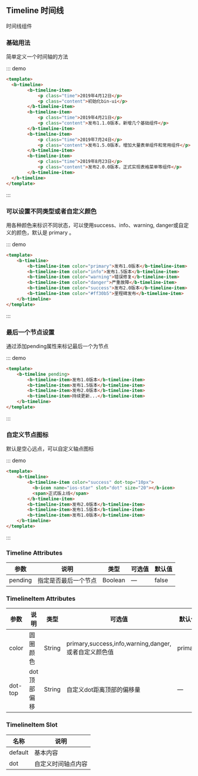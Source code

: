 ## Timeline 时间线

时间线组件

### 基础用法

简单定义一个时间轴的方法

::: demo
```html
<template>
  <b-timeline>
        <b-timeline-item>
            <p class="time">2019年4月12日</p>
            <p class="content">初始化bin-ui</p>
        </b-timeline-item>
        <b-timeline-item>
            <p class="time">2019年4月21日</p>
            <p class="content">发布1.1.0版本，新增几个基础组件</p>
        </b-timeline-item>
        <b-timeline-item>
            <p class="time">2019年7月24日</p>
            <p class="content">发布1.5.0版本，增加大量表单组件和常用组件</p>
        </b-timeline-item>
        <b-timeline-item>
            <p class="time">2019年8月23日</p>
            <p class="content">发布2.0.0版本，正式实现表格菜单等组件</p>
        </b-timeline-item>
  </b-timeline>
</template>
```
:::

### 可以设置不同类型或者自定义颜色

用各种颜色来标识不同状态，可以使用success、info、warning, danger或自定义的颜色，默认是 primary 。

::: demo
```html
<template>
    <b-timeline>
        <b-timeline-item color="primary">发布1.0版本</b-timeline-item>
        <b-timeline-item color="info">发布1.5版本</b-timeline-item>
        <b-timeline-item color="warning">错误修复</b-timeline-item>
        <b-timeline-item color="danger">严重故障</b-timeline-item>
        <b-timeline-item color="success">发布2.0版本</b-timeline-item>
        <b-timeline-item color="#ff30b5">里程碑发布</b-timeline-item>
    </b-timeline>
</template>
```
:::

### 最后一个节点设置

通过添加pending属性来标记最后一个为节点

::: demo
```html
<template>
    <b-timeline pending>
        <b-timeline-item>发布1.0版本</b-timeline-item>
        <b-timeline-item>发布1.5版本</b-timeline-item>
        <b-timeline-item>发布2.0版本</b-timeline-item>
        <b-timeline-item>持续更新...</b-timeline-item>
    </b-timeline>
</template>
```
:::

### 自定义节点图标

默认是空心远点，可以自定义轴点图标

::: demo
```html
<template>
    <b-timeline>
        <b-timeline-item color="success" dot-top="10px">
          <b-icon name="ios-star" slot="dot" size="20"></b-icon>
          <span>正式版上线</span>
        </b-timeline-item>
        <b-timeline-item>发布2.0版本</b-timeline-item>
        <b-timeline-item>发布1.5版本</b-timeline-item>
        <b-timeline-item>发布1.0版本</b-timeline-item>
    </b-timeline>
</template>
```
:::

### Timeline Attributes

| 参数      | 说明    | 类型      | 可选值       | 默认值   |
|---------- |-------- |---------- |-------------  |-------- |
| pending     | 指定是否最后一个节点 | Boolean  |  —   |  false  |

### TimelineItem Attributes

| 参数      | 说明    | 类型      | 可选值       | 默认值   |
|---------- |-------- |---------- |-------------  |-------- |
| color     | 圆圈颜色 | String  |  primary,success,info,warning,danger,或者自定义颜色值  |  primary  |
| dot-top   | dot顶部偏移 | String  |  自定义dot距离顶部的偏移量 | —  |

### TimelineItem  Slot

| 名称      | 说明    |
|---------- |-------- |
| default     | 基本内容   |
| dot     | 自定义时间轴点内容   |
